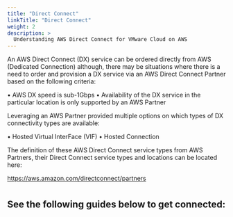 ```yaml
---
title: "Direct Connect"
linkTitle: "Direct Connect"
weight: 2
description: >
  Understanding AWS Direct Connect for VMware Cloud on AWS
---
```


An AWS Direct Connect (DX) service can be ordered directly from AWS (Dedicated Connection) although, there may be situations where there is a need to order and provision a DX service via an AWS Direct Connect Partner based on the following criteria:

•	AWS DX speed is sub-1Gbps
•	Availability of the DX service in the particular location is only supported by an AWS Partner

Leveraging an AWS Partner provided multiple options on which types of DX connectivity types are available:

•	Hosted Virtual InterFace (VIF)
•	Hosted Connection

The definition of these AWS Direct Connect service types from AWS Partners, their Direct Connect service types and locations can be located here:

https://aws.amazon.com/directconnect/partners
#

## See the following guides below to get connected:
